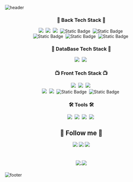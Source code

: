 
![header](https://capsule-render.vercel.app/api?type=slice&color=auto&customColorList=10&height=200&text=Woong&fontAlign=70&rotate=13&fontAlignY=25&descAlign=60&descAlignY=44&animation=twinkling)

<h3 align="center">🍳 Back Tech Stack 🍳</h3>
<p align="center">
  <img src="https://img.shields.io/badge/Java-007396?style=for-the-badge&logo=Java&logoColor=white"/></a>&nbsp
  <img src="https://img.shields.io/badge/SpringBoot-6DB33F?style=for-the-badge&logo=Spring&logoColor=white"/></a>&nbsp
  <img src="https://img.shields.io/badge/spring%20security-%236DB33F?style=for-the-badge&logo=springsecurity&logoColor=fff">&nbsp
  <img alt="Static Badge" src="https://img.shields.io/badge/JSON-%23000?style=for-the-badge&logo=json&logoColor=fff">&nbsp
  <img alt="Static Badge" src="https://img.shields.io/badge/JWT-%23000?style=for-the-badge&logo=jsonwebtokens&logoColor=fff">&nbsp
  <br/>
  <img alt="Static Badge" src="https://img.shields.io/badge/Python-%233776AB?style=for-the-badge&logo=python&logoColor=fff">&nbsp
  <img alt="Static Badge" src="https://img.shields.io/badge/OpenCV-%235C3EE8?style=for-the-badge&logo=opencv&logoColor=fff">&nbsp
  <img alt="Static Badge" src="https://img.shields.io/badge/numpy-%23013243?style=for-the-badge&logo=numpy&logoColor=fff">&nbsp
</p>

<h3 align="center">💽 DataBase Tech Stack 💽</h3>
<p align="center">
  <img src="https://img.shields.io/badge/MySql-E6B91E?style=for-the-badge&logo=MySql&logoColor=white"/></a>&nbsp
  <img src="https://img.shields.io/badge/Maria-00599C?style=for-the-badge&logo=mariadb&logoColor=white"/></a>&nbsp
</p>

<h3 align="center">📺 Front Tech Stack 📺</h3>
<p align="center">
  <img src="https://img.shields.io/badge/ES6-ffb13b?style=for-the-badge&logo=javascript&logoColor=white"/></a>&nbsp 
  <img src="https://img.shields.io/badge/css-1572B6?style=for-the-badge&logo=css3&logoColor=white"/></a>&nbsp
  <img src="https://img.shields.io/badge/HTML-00599C?style=for-the-badge&logo=html5&logoColor=white"/></a>&nbsp
  <br/>
  <img src="https://img.shields.io/badge/React-005571?style=for-the-badge&logo=React&logoColor=white"/></a>&nbsp
  <img src="https://img.shields.io/badge/TypeScript-005571?style=for-the-badge&logo=ts-node&logoColor=white"/></a>&nbsp
  <img alt="Static Badge" src="https://img.shields.io/badge/jquery-%230769AD?style=for-the-badge&logo=jquery&logoColor=fff">&nbsp
  <img alt="Static Badge" src="https://img.shields.io/badge/recoil-%233578E5?style=for-the-badge&logo=recoil&logoColor=fff">&nbsp
</p>

<h3 align="center">🛠 Tools 🛠</h3>
<p align="center">
  <img src="https://img.shields.io/badge/Visual Studio Code-DB3552?style=for-the-badge&logo=visualstudiocode&logoColor=white"/></a>&nbsp
  <img src="https://img.shields.io/badge/Eclipse IDE-11B48A?style=for-the-badge&logo=EclipseIDE&logoColor=white"/></a>&nbsp
  <img src="https://img.shields.io/badge/GitHub-333664?style=for-the-badge&logo=GitHub&logoColor=white"/></a>&nbsp
  <img src="https://img.shields.io/badge/dbeaver-%23382923?style=for-the-badge&logo=dbeaver&logoColor=white"></a>&nbsp
</p>

<div align="center">
  
## 🌈 Follow me 🌈 <br>
  <a href="mailto:jin02014@gmail.com"><img src="https://img.shields.io/badge/Gmail-FF8383?style=for-the-badge&logo=Gmail&logoColor=white&link=mailto:jin02014@gmail.com"/></a>
  <a href="mailto:jin02014@naver.com"><img src="https://img.shields.io/badge/Nmail-03C75A?style=for-the-badge&logo=naver&logoColor=white&link=mailto:jin02014@naver.com"/></a>
  <a href="https://www.notion.so/API-0ad535e4694a4d3b85dec9dfedd59a82"><img src="https://img.shields.io/badge/notion-EAEAEA?style=for-the-badge&logo=notion&logoColor=black&link=https://www.notion.so/API-0ad535e4694a4d3b85dec9dfedd59a82"/></a>
  <br><br>
</div>
  
###

<div align="center">
  <a href="https://github.com/jungunman">
    <img align="center" src="https://github-readme-stats.vercel.app/api?username=jungunman&hide_title=true&show_icons=true&theme=nord" />
  </a>
   <a href="https://github.com/jungunman">
    <img align="center" src="https://github-readme-stats.vercel.app/api/top-langs/?username=jungunman&layout=compact&show_icons=true&show_owner=true&hide_title=false&theme=nord" />
  </a>
</div>

###

![footer](https://capsule-render.vercel.app/api?type=slice&color=auto&customColorList=10&height=200&fontAlign=70&rotate=13&fontAlignY=25&descAlign=60&descAlignY=44&animation=twinkling&section=footer)
